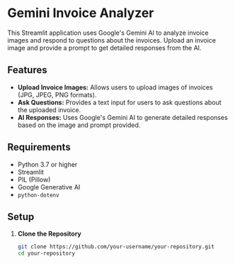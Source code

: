 # Gemini Invoice Analyzer

This Streamlit application uses Google's Gemini AI to analyze invoice images and respond to questions about the invoices. Upload an invoice image and provide a prompt to get detailed responses from the AI.

## Features

- **Upload Invoice Images:** Allows users to upload images of invoices (JPG, JPEG, PNG formats).
- **Ask Questions:** Provides a text input for users to ask questions about the uploaded invoice.
- **AI Responses:** Uses Google's Gemini AI to generate detailed responses based on the image and prompt provided.

## Requirements

- Python 3.7 or higher
- Streamlit
- PIL (Pillow)
- Google Generative AI
- `python-dotenv`

## Setup

1. **Clone the Repository**

   ```bash
   git clone https://github.com/your-username/your-repository.git
   cd your-repository
